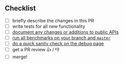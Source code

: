 <!--
Hello! Thanks for contributing. To get your PR merged quickly, please complete
the following checklist:
-->

## Checklist

 - [ ] briefly describe the changes in this PR
 - [ ] write tests for all new functionality
 - [ ] [document any changes or additions to public APIs](https://github.com/mapbox/mapbox-gl-js/blob/master/docs/README.md)
 - [ ] [run all benchmarks on your branch and `master`](https://github.com/mapbox/mapbox-gl-js/blob/master/bench/README.md#running-benchmarks)
 - [ ] [do a quick sanity check on the debug page](https://github.com/mapbox/mapbox-gl-js/blob/master/CONTRIBUTING.md#serving-the-debug-page)
 - [ ] get a PR review :+1: / :-1:
 - [ ] merge!
